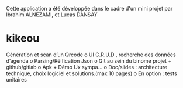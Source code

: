 Cette application a été développée dans le cadre d'un mini projet par Ibrahim ALNEZAMI, et Lucas DANSAY
# kikeou
Génération et scan d’un Qrcode
o UI C.R.U.D , recherche des données d’agenda 
o Parsing/Réification Json 
o Git au sein du binome projet + github/gitlab o Apk + Démo Ux sympa... 
o Doc/slides : architecture technique, choix logiciel et solutions.(max 10 pages)
o En option : tests unitaires
